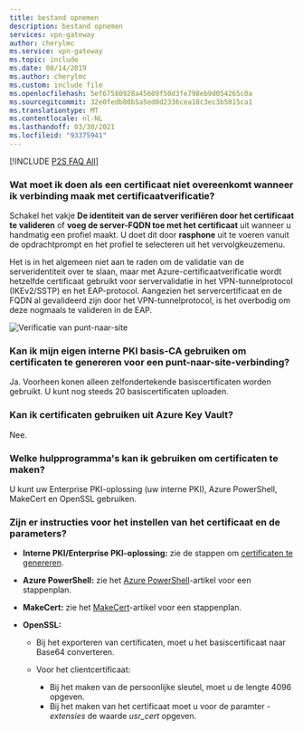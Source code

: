 ```yaml
---
title: bestand opnemen
description: bestand opnemen
services: vpn-gateway
author: cherylmc
ms.service: vpn-gateway
ms.topic: include
ms.date: 08/14/2019
ms.author: cherylmc
ms.custom: include file
ms.openlocfilehash: 5ef67580928a45609f50d3fe798eb9d054265c0a
ms.sourcegitcommit: 32e0fedb80b5a5ed0d2336cea18c3ec3b5015ca1
ms.translationtype: MT
ms.contentlocale: nl-NL
ms.lasthandoff: 03/30/2021
ms.locfileid: "93375941"
---
```

[!INCLUDE [P2S FAQ All](vpn-gateway-faq-p2s-all-include.md)]

### <a name="what-should-i-do-if-im-getting-a-certificate-mismatch-when-connecting-using-certificate-authentication"></a>Wat moet ik doen als een certificaat niet overeenkomt wanneer ik verbinding maak met certificaatverificatie?

Schakel het vakje **De identiteit van de server verifiëren door het certificaat te valideren** of **voeg de server-FQDN toe met het certificaat** uit wanneer u handmatig een profiel maakt. U doet dit door **rasphone** uit te voeren vanuit de opdrachtprompt en het profiel te selecteren uit het vervolgkeuzemenu.

Het is in het algemeen niet aan te raden om de validatie van de serveridentiteit over te slaan, maar met Azure-certificaatverificatie wordt hetzelfde certificaat gebruikt voor servervalidatie in het VPN-tunnelprotocol (IKEv2/SSTP) en het EAP-protocol. Aangezien het servercertificaat en de FQDN al gevalideerd zijn door het VPN-tunnelprotocol, is het overbodig om deze nogmaals te valideren in de EAP.

![Verificatie van punt-naar-site](./media/vpn-gateway-faq-p2s-all-include/servercert.png "Servercertificaat")

### <a name="can-i-use-my-own-internal-pki-root-ca-to-generate-certificates-for-point-to-site-connectivity"></a>Kan ik mijn eigen interne PKI basis-CA gebruiken om certificaten te genereren voor een punt-naar-site-verbinding?

Ja. Voorheen konen alleen zelfondertekende basiscertificaten worden gebruikt. U kunt nog steeds 20 basiscertificaten uploaden.

### <a name="can-i-use-certificates-from-azure-key-vault"></a>Kan ik certificaten gebruiken uit Azure Key Vault?

Nee.

### <a name="what-tools-can-i-use-to-create-certificates"></a>Welke hulpprogramma's kan ik gebruiken om certificaten te maken?

U kunt uw Enterprise PKI-oplossing (uw interne PKI), Azure PowerShell, MakeCert en OpenSSL gebruiken.

### <a name="are-there-instructions-for-certificate-settings-and-parameters"></a><a name="certsettings"></a>Zijn er instructies voor het instellen van het certificaat en de parameters?

* **Interne PKI/Enterprise PKI-oplossing:** zie de stappen om [certificaten te genereren](../articles/vpn-gateway/vpn-gateway-howto-point-to-site-resource-manager-portal.md#generatecert).

* **Azure PowerShell:** zie het [Azure PowerShell](../articles/vpn-gateway/vpn-gateway-certificates-point-to-site.md)-artikel voor een stappenplan.

* **MakeCert:** zie het [MakeCert](../articles/vpn-gateway/vpn-gateway-certificates-point-to-site-makecert.md)-artikel voor een stappenplan.

* **OpenSSL:** 

    * Bij het exporteren van certificaten, moet u het basiscertificaat naar Base64 converteren.

    * Voor het clientcertificaat:

      * Bij het maken van de persoonlijke sleutel, moet u de lengte 4096 opgeven.
      * Bij het maken van het certificaat moet u voor de paramter *-extensies* de waarde *usr_cert* opgeven.
